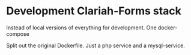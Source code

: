 # Development Clariah-Forms stack

Instead of local versions of everything for development. 
One docker-compose 

Split out the original Dockerfile.
Just a php service and a mysql-service.
